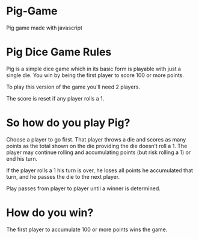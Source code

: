 # Pig-Game
Pig game made with javascript


# Pig Dice Game Rules

Pig is a simple dice game which in its basic form is playable with just a single die. You win by being the first player to score 100 or more points.

To play this version of the game you'll need 2 players.

The score is reset if any player rolls a 1.

# So how do you play Pig?

Choose a player to go first. That player throws a die and scores as many points as the total shown on the die providing the die doesn’t roll a 1. The player may continue rolling and accumulating points (but risk rolling a 1) or end his turn.

If the player rolls a 1 his turn is over, he loses all points he accumulated that turn, and he passes the die to the next player.

Play passes from player to player until a winner is determined.

# How do you win?

The first player to accumulate 100 or more points wins the game.
